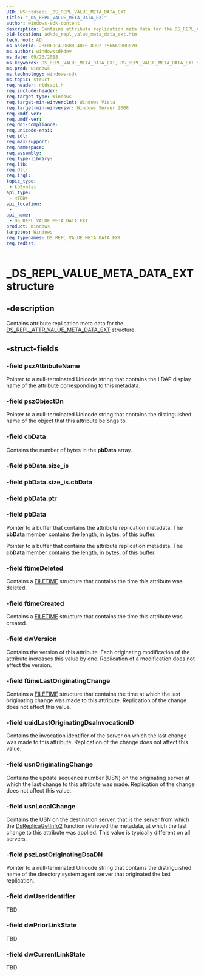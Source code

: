 ```yaml
---
UID: NS:ntdsapi._DS_REPL_VALUE_META_DATA_EXT
title: "_DS_REPL_VALUE_META_DATA_EXT"
author: windows-sdk-content
description: Contains attribute replication meta data for the DS_REPL_ATTR_VALUE_META_DATA_EXT structure.
old-location: ad\ds_repl_value_meta_data_ext.htm
tech.root: AD
ms.assetid: 2BE0F9C4-D688-4DE6-8DB2-15666D8BD070
ms.author: windowssdkdev
ms.date: 09/26/2018
ms.keywords: DS_REPL_VALUE_META_DATA_EXT, DS_REPL_VALUE_META_DATA_EXT structure [Active Directory], PDS_REPL_VALUE_META_DATA_EXT, PDS_REPL_VALUE_META_DATA_EXT structure pointer [Active Directory], _DS_REPL_VALUE_META_DATA_EXT, ad.ds_repl_value_meta_data_ext, ntdsapi/DS_REPL_VALUE_META_DATA_EXT, ntdsapi/PDS_REPL_VALUE_META_DATA_EXT
ms.prod: windows
ms.technology: windows-sdk
ms.topic: struct
req.header: ntdsapi.h
req.include-header: 
req.target-type: Windows
req.target-min-winverclnt: Windows Vista
req.target-min-winversvr: Windows Server 2008
req.kmdf-ver: 
req.umdf-ver: 
req.ddi-compliance: 
req.unicode-ansi: 
req.idl: 
req.max-support: 
req.namespace: 
req.assembly: 
req.type-library: 
req.lib: 
req.dll: 
req.irql: 
topic_type:
 - kbSyntax
api_type:
 - <TBD>
api_location:
 -
api_name:
 - DS_REPL_VALUE_META_DATA_EXT
product: Windows
targetos: Windows
req.typenames: DS_REPL_VALUE_META_DATA_EXT
req.redist: 
---
```


# _DS_REPL_VALUE_META_DATA_EXT structure


## -description


Contains attribute replication meta data for the <a href="https://msdn.microsoft.com/CA41C6BF-A485-4AC7-B761-3A07159C2FF1">DS_REPL_ATTR_VALUE_META_DATA_EXT</a> structure.


## -struct-fields




### -field pszAttributeName

Pointer to a null-terminated Unicode string that contains the LDAP display name of the attribute corresponding to this metadata.


### -field pszObjectDn

Pointer to a null-terminated Unicode string that contains the distinguished name of the object that this attribute belongs to.


### -field cbData

Contains the number of bytes in the <b>pbData</b> array.


### -field pbData.size_is

 


### -field pbData.size_is.cbData

 


### -field pbData.ptr

 


### -field pbData

Pointer to a buffer that contains the attribute replication metadata. The <b>cbData</b> member contains the length, in bytes, of this buffer.

Pointer to a buffer that contains the attribute replication metadata. The <b>cbData</b> member contains the length, in bytes, of this buffer.


### -field ftimeDeleted

Contains a <a href="https://msdn.microsoft.com/9baf8a0e-59e3-4fbd-9616-2ec9161520d1">FILETIME</a> structure that contains the time this attribute was deleted.


### -field ftimeCreated

Contains a <a href="https://msdn.microsoft.com/9baf8a0e-59e3-4fbd-9616-2ec9161520d1">FILETIME</a> structure that contains the time this attribute was created.


### -field dwVersion

Contains the version of this attribute. Each originating modification of the attribute increases this value by one. Replication of a modification does not affect the version.


### -field ftimeLastOriginatingChange

Contains a <a href="https://msdn.microsoft.com/9baf8a0e-59e3-4fbd-9616-2ec9161520d1">FILETIME</a> structure that contains the time at which the last originating change was made to this attribute. Replication of the change does not affect this value.


### -field uuidLastOriginatingDsaInvocationID

Contains the invocation identifier of the server on which the last change was made to this attribute. Replication of the change does not affect this value.


### -field usnOriginatingChange

Contains the update sequence number (USN) on the originating server at which the last change to this attribute was made. Replication of the change does not affect this value.


### -field usnLocalChange

Contains the USN on the destination server, that is the server from which the <a href="https://msdn.microsoft.com/5735d91d-1b7d-4dc6-b6c6-61ba38ebe50d">DsReplicaGetInfo2</a> function retrieved the metadata, at which the last change to this attribute was applied. This value is typically different on all servers.


### -field pszLastOriginatingDsaDN

Pointer to a null-terminated Unicode string that contains the distinguished name of the directory system agent server that originated the last replication.


### -field dwUserIdentifier

TBD


### -field dwPriorLinkState

TBD


### -field dwCurrentLinkState

TBD

